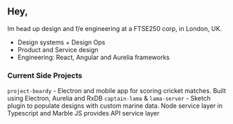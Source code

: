 ## Hey,

Im head up design and f/e engineering at a FTSE250 corp, in London, UK.

* Design systems + Design Ops
* Product and Service design
* Engineering: React, Angular and Aurelia frameworks

### Current Side Projects
`project-beardy` - Electron and mobile app for scoring cricket matches. Built using Electron, Aurelia and RxDB
`captain-lama` & `lama-server` - Sketch plugin to populate designs with custom marine data. Node service layer in Typescript and Marble JS provides API service layer
